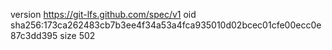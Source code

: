 version https://git-lfs.github.com/spec/v1
oid sha256:173ca262483cb7b3ee4f34a53a4fca935010d02bcec01cfe00ecc0e87c3dd395
size 502
